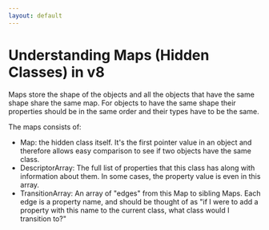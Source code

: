```yaml
---
layout: default
---
```


# Understanding Maps (Hidden Classes) in v8

Maps store the shape of the objects and all the objects that have the same shape share the same map. For objects to have the same shape their properties should be in the same order and their types have to be the same.

<!-- Now, a question might arise in your mind. Why do we need maps? The objects (or we can say a bag of properties) are already implemented in JS. We can store and access values from an object and so on, so why have maps in v8? As we know v8 is a small cog in a huge machine called the browser and every byte and every millisecond counts. In JS if we have toa -->

The maps consists of:

* Map: the hidden class itself. It's the first pointer value in an object and therefore allows easy comparison to see if two objects have the same class.
* DescriptorArray: The full list of properties that this class has along with information about them. In some cases, the property value is even in this array.
* TransitionArray: An array of "edges" from this Map to sibling Maps. Each edge is a property name, and should be thought of as "if I were to add a property with this name to the current class, what class would I transition to?"